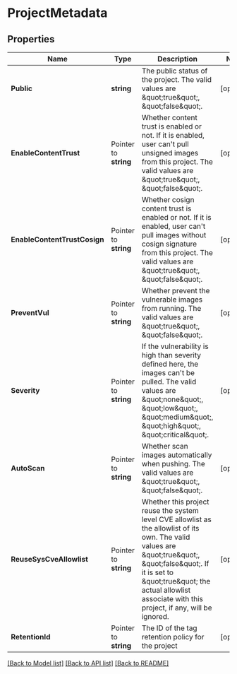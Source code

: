 # ProjectMetadata

## Properties

Name | Type | Description | Notes
------------ | ------------- | ------------- | -------------
**Public** | **string** | The public status of the project. The valid values are \&quot;true\&quot;, \&quot;false\&quot;. | [optional] 
**EnableContentTrust** | Pointer to **string** | Whether content trust is enabled or not. If it is enabled, user can&#39;t pull unsigned images from this project. The valid values are \&quot;true\&quot;, \&quot;false\&quot;. | [optional] 
**EnableContentTrustCosign** | Pointer to **string** | Whether cosign content trust is enabled or not. If it is enabled, user can&#39;t pull images without cosign signature from this project. The valid values are \&quot;true\&quot;, \&quot;false\&quot;. | [optional] 
**PreventVul** | Pointer to **string** | Whether prevent the vulnerable images from running. The valid values are \&quot;true\&quot;, \&quot;false\&quot;. | [optional] 
**Severity** | Pointer to **string** | If the vulnerability is high than severity defined here, the images can&#39;t be pulled. The valid values are \&quot;none\&quot;, \&quot;low\&quot;, \&quot;medium\&quot;, \&quot;high\&quot;, \&quot;critical\&quot;. | [optional] 
**AutoScan** | Pointer to **string** | Whether scan images automatically when pushing. The valid values are \&quot;true\&quot;, \&quot;false\&quot;. | [optional] 
**ReuseSysCveAllowlist** | Pointer to **string** | Whether this project reuse the system level CVE allowlist as the allowlist of its own.  The valid values are \&quot;true\&quot;, \&quot;false\&quot;. If it is set to \&quot;true\&quot; the actual allowlist associate with this project, if any, will be ignored. | [optional] 
**RetentionId** | Pointer to **string** | The ID of the tag retention policy for the project | [optional] 

[[Back to Model list]](../README.md#documentation-for-models) [[Back to API list]](../README.md#documentation-for-api-endpoints) [[Back to README]](../README.md)


